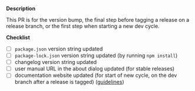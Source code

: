 **Description**

This PR is for the version bump, the final step before tagging a release on a release branch, or the first step when starting a new dev cycle.

**Checklist**

- [ ] `package.json` version string updated
- [ ] `package-lock.json` version string updated (by running `npm install`)
- [ ] changelog version string updated
- [ ] user manual URL in the about dialog updated (for stable releases)
- [ ] documentation website updated (for start of new cycle, on the dev branch after a release is tagged) ([guidelines](https://cartavis.org/carta-frontend/docs/contributing/documentation-guidelines#versioning))
